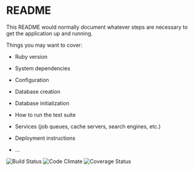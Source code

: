 # README

This README would normally document whatever steps are necessary to get the
application up and running.

Things you may want to cover:

* Ruby version

* System dependencies

* Configuration

* Database creation

* Database initialization

* How to run the test suite

* Services (job queues, cache servers, search engines, etc.)

* Deployment instructions

* ...

![Build Status](https://codeship.com/projects/4930f190-ed76-0134-14f2-3e8eb32b9f44/status?branch=master)
![Code Climate](https://codeclimate.com/github/picholasnaridon/hearthstone.png)
![Coverage Status](https://coveralls.io/repos/picholasnaridon/hearthstone/badge.png)
